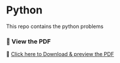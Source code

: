 # Python
This repo contains the python problems
### 📄 View the PDF
🔗 [Click here to Download & preview the PDF](https://github.com/user-attachments/files/19724594/Python_Practice_Questions.pdf)

